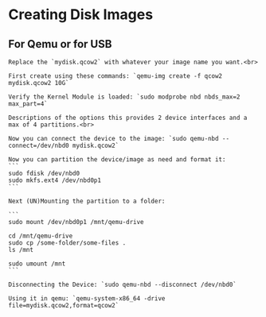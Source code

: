 # Creating Disk Images

##  For Qemu or for USB


    Replace the `mydisk.qcow2` with whatever your image name you want.<br>

    First create using these commands: `qemu-img create -f qcow2 mydisk.qcow2 10G`

    Verify the Kernel Module is loaded: `sudo modprobe nbd nbds_max=2 max_part=4`

    Descriptions of the options this provides 2 device interfaces and a max of 4 partitions.<br>

    Now you can connect the device to the image: `sudo qemu-nbd --connect=/dev/nbd0 mydisk.qcow2`

    Now you can partition the device/image as need and format it:
    ```
    sudo fdisk /dev/nbd0
    sudo mkfs.ext4 /dev/nbd0p1
    ```

    Next (UN)Mounting the partition to a folder:
    
    ```
    sudo mount /dev/nbd0p1 /mnt/qemu-drive

    cd /mnt/qemu-drive
    sudo cp /some-folder/some-files . 
    ls /mnt

    sudo umount /mnt
    ```

    Disconnecting the Device: `sudo qemu-nbd --disconnect /dev/nbd0`

    Using it in qemu: `qemu-system-x86_64 -drive file=mydisk.qcow2,format=qcow2`
